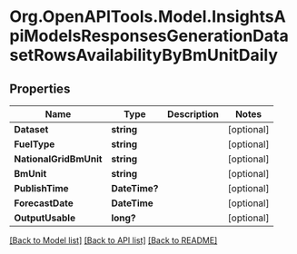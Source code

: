 # Org.OpenAPITools.Model.InsightsApiModelsResponsesGenerationDatasetRowsAvailabilityByBmUnitDaily

## Properties

Name | Type | Description | Notes
------------ | ------------- | ------------- | -------------
**Dataset** | **string** |  | [optional] 
**FuelType** | **string** |  | [optional] 
**NationalGridBmUnit** | **string** |  | [optional] 
**BmUnit** | **string** |  | [optional] 
**PublishTime** | **DateTime?** |  | [optional] 
**ForecastDate** | **DateTime** |  | [optional] 
**OutputUsable** | **long?** |  | [optional] 

[[Back to Model list]](../README.md#documentation-for-models) [[Back to API list]](../README.md#documentation-for-api-endpoints) [[Back to README]](../README.md)

